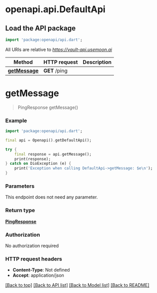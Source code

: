 # openapi.api.DefaultApi

## Load the API package
```dart
import 'package:openapi/api.dart';
```

All URIs are relative to *https://vault-api.usemoon.ai*

Method | HTTP request | Description
------------- | ------------- | -------------
[**getMessage**](DefaultApi.md#getmessage) | **GET** /ping | 


# **getMessage**
> PingResponse getMessage()



### Example
```dart
import 'package:openapi/api.dart';

final api = Openapi().getDefaultApi();

try {
    final response = api.getMessage();
    print(response);
} catch on DioException (e) {
    print('Exception when calling DefaultApi->getMessage: $e\n');
}
```

### Parameters
This endpoint does not need any parameter.

### Return type

[**PingResponse**](PingResponse.md)

### Authorization

No authorization required

### HTTP request headers

 - **Content-Type**: Not defined
 - **Accept**: application/json

[[Back to top]](#) [[Back to API list]](../README.md#documentation-for-api-endpoints) [[Back to Model list]](../README.md#documentation-for-models) [[Back to README]](../README.md)

